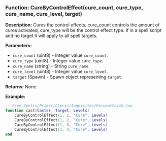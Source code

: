 ### Function: CureByControlEffect(cure_count, cure_type, cure_name, cure_level, target)

**Description:**
Cures the control effects.  cure_count controls the amount of cures activated, cure_type will be the control effect type.  If in a spell script and no target it will apply to all spell targets.

**Parameters:**
- `cure_count` (uint8) - Integer value `cure_count`.
- `cure_type` (uint8) - Integer value `cure_type`.
- `cure_name` (string) - String `cure_name`.
- `cure_level` (uint8) - Integer value `cure_level`.
- `target` (Spawn) - Spawn object representing `target`.

**Returns:** None.

**Example:**

```lua
-- From Spells/Priest/Cleric/Inquisitor/FerventFaith.lua
function cast(Caster, Target, Levels)
    CureByControlEffect(1, 1, "Cure", Levels)
    CureByControlEffect(1, 2, "Cure", Levels)
    CureByControlEffect(1, 3, "Cure", Levels)
    CureByControlEffect(1, 4, "Cure", Levels)
end
```
